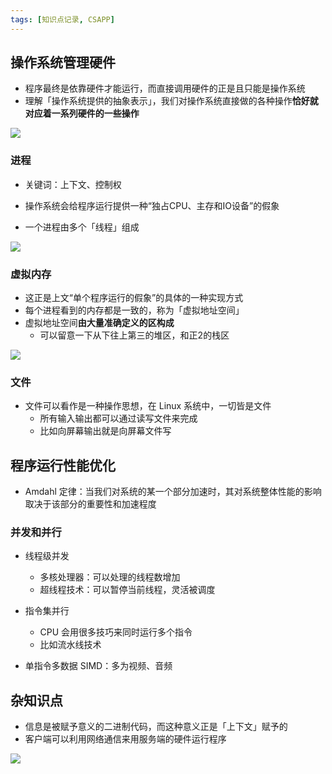 ```yaml
---
tags: [知识点记录, CSAPP]
---
```




## 操作系统管理硬件

- 程序最终是依靠硬件才能运行，而直接调用硬件的正是且只能是操作系统
- 理解「操作系统提供的抽象表示」，我们对操作系统直接做的各种操作**恰好就对应着一系列硬件的一些操作**



![](https://i0.hdslb.com/bfs/note/4ac7c70765fb843f619a6eb0ace1fef51242d897.jpg)

### 进程

- 关键词：上下文、控制权
- 操作系统会给程序运行提供一种“独占CPU、主存和IO设备”的假象

- 一个进程由多个「线程」组成



![](https://i0.hdslb.com/bfs/note/2eb8667e99115baf43a710a3c1692bf91032471c.jpg)



### 虚拟内存

- 这正是上文“单个程序运行的假象”的具体的一种实现方式
- 每个进程看到的内存都是一致的，称为「虚拟地址空间」
- 虚拟地址空间**由大量准确定义的区构成**
  - 可以留意一下从下往上第三的堆区，和正2的栈区



![](https://i0.hdslb.com/bfs/note/2a52ccff008947a142dfbede5633c164d4ceb410.jpg)





### 文件

- 文件可以看作是一种操作思想，在 Linux 系统中，一切皆是文件
  - 所有输入输出都可以通过读写文件来完成
  - 比如向屏幕输出就是向屏幕文件写





## 程序运行性能优化

- Amdahl 定律：当我们对系统的某一个部分加速时，其对系统整体性能的影响取决于该部分的重要性和加速程度

  



### 并发和并行

- 线程级并发
  - 多核处理器：可以处理的线程数增加
  - 超线程技术：可以暂停当前线程，灵活被调度

- 指令集并行
  - CPU 会用很多技巧来同时运行多个指令
  - 比如流水线技术
- 单指令多数据 SIMD：多为视频、音频



## 杂知识点

- 信息是被赋予意义的二进制代码，而这种意义正是「上下文」赋予的
- 客户端可以利用网络通信来用服务端的硬件运行程序



![](https://i0.hdslb.com/bfs/note/58bf6afbe4c489960298dea8bfbee74605ef66fe.jpg)



